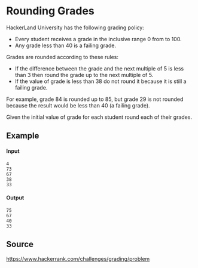 # Rounding Grades
HackerLand University has the following grading policy:

* Every student receives a grade in the inclusive range 0 from  to 100.
* Any grade less than 40 is a failing grade.

Grades are rounded according to these rules:

* If the difference between the grade and the next multiple of 5
  is less than 3 then round the grade up to the next multiple of 5.
* If the value of grade is less than 38 do not round it because it
  is still a failing grade.

For example, grade 84 is rounded up to 85, but grade 29 is not rounded
because the result would be less than 40 (a failing grade).

Given the initial value of grade for each student round each of their grades.

## Example

#### Input
```
4
73
67
38
33
```

#### Output
```
75
67
40
33
```

## Source
<https://www.hackerrank.com/challenges/grading/problem>
